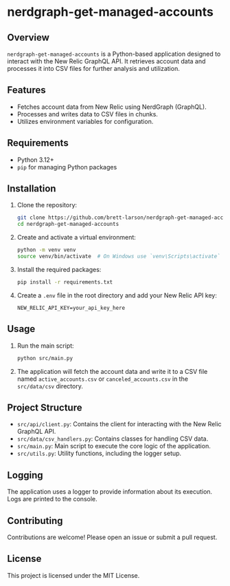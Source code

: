 # nerdgraph-get-managed-accounts

## Overview
`nerdgraph-get-managed-accounts` is a Python-based application designed to interact with the New Relic GraphQL API. It retrieves account data and processes it into CSV files for further analysis and utilization.

## Features
- Fetches account data from New Relic using NerdGraph (GraphQL).
- Processes and writes data to CSV files in chunks.
- Utilizes environment variables for configuration.

## Requirements
- Python 3.12+
- `pip` for managing Python packages

## Installation
1. Clone the repository:
    ```sh
    git clone https://github.com/brett-larson/nerdgraph-get-managed-accounts.git
    cd nerdgraph-get-managed-accounts
    ```

2. Create and activate a virtual environment:
    ```sh
    python -m venv venv
    source venv/bin/activate  # On Windows use `venv\Scripts\activate`
    ```

3. Install the required packages:
    ```sh
    pip install -r requirements.txt
    ```

4. Create a `.env` file in the root directory and add your New Relic API key:
    ```env
    NEW_RELIC_API_KEY=your_api_key_here
    ```

## Usage
1. Run the main script:
    ```sh
    python src/main.py
    ```

2. The application will fetch the account data and write it to a CSV file named `active_accounts.csv` or `canceled_accounts.csv` in the `src/data/csv` directory.

## Project Structure
- `src/api/client.py`: Contains the client for interacting with the New Relic GraphQL API.
- `src/data/csv_handlers.py`: Contains classes for handling CSV data.
- `src/main.py`: Main script to execute the core logic of the application.
- `src/utils.py`: Utility functions, including the logger setup.

## Logging
The application uses a logger to provide information about its execution. Logs are printed to the console.

## Contributing
Contributions are welcome! Please open an issue or submit a pull request.

## License
This project is licensed under the MIT License.
